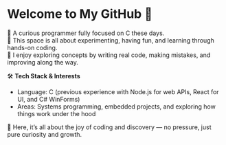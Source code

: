 # Welcome to My GitHub 👋

🔹 A curious programmer fully focused on C these days.  
🔹 This space is all about experimenting, having fun, and learning through hands-on coding.  
🔹 I enjoy exploring concepts by writing real code, making mistakes, and improving along the way.

🛠 **Tech Stack & Interests**  
- Language: C (previous experience with Node.js for web APIs, React for UI, and C# WinForms)  
- Areas: Systems programming, embedded projects, and exploring how things work under the hood  

🚀 Here, it’s all about the joy of coding and discovery — no pressure, just pure curiosity and growth.
